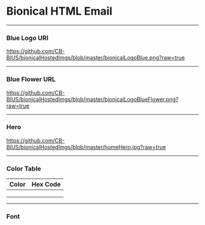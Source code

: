 # Bionical HTML Email

***

### Blue Logo URl
https://github.com/CB-BIUS/bionicalHostedImgs/blob/master/bionicalLogoBlue.png?raw=true

***

### Blue Flower URL
https://github.com/CB-BIUS/bionicalHostedImgs/blob/master/bionicalLogoBlueFlower.png?raw=true

***

### Hero
https://github.com/CB-BIUS/bionicalHostedImgs/blob/master/homeHero.jpg?raw=true

***

### Color Table

| Color         | Hex Code     |   
|:-------------:|:------------:|
|               |              |
|               |              |
|               |              |

***

### Font
